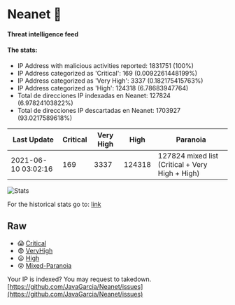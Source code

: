 # Neanet :hocho:
#### Threat intelligence feed
#### The stats:

- IP Address with malicious activities reported: 1831751 (100%)
- IP Address categorized as 'Critical':  169 (0.0092261448199%)
- IP Address categorized as 'Very High':  3337 (0.182175415763%)
- IP Address categorized as 'High':  124318 (6.78683947764)
- Total de direcciones IP indexadas en Neanet:  127824 (6.97824103822%)
- Total de direcciones IP descartadas en Neanet:  1703927 (93.0217589618%)

| Last Update | Critical | Very High | High | Paranoia |
| --- | --- | --- | --- | --- |
| 2021-06-10 03:02:16 | 169 | 3337 | 124318 | 127824 mixed list (Critical + Very High + High)|

![Stats](https://docs.google.com/spreadsheets/d/e/2PACX-1vSnaNMIXVabIpDJjufMlzH7poXnshF3mgd8Is1g9ytUEzVsP5my4Trn8f-xkoLLQ38xpL3HtmUexLo6/pubchart?oid=501124687&format=image)

For the historical stats go to: [link](/stats.csv)
## Raw
- :scream: [Critical](https://raw.githubusercontent.com/JavaGarcia/Neanet/master/blacklists/neanet_critical.txt)
- :fearful: [VeryHigh](https://raw.githubusercontent.com/JavaGarcia/Neanet/master/blacklists/neanet_veryHigh.txtt)
- :frowning: [High](https://raw.githubusercontent.com/JavaGarcia/Neanet/master/blacklists/neanet_high.txt)
- :dizzy_face: [Mixed-Paranoia](https://raw.githubusercontent.com/JavaGarcia/Neanet/master/blacklists/neanet_all.txt)


Your IP is indexed? You may request to takedown. [https://github.com/JavaGarcia/Neanet/issues](https://github.com/JavaGarcia/Neanet/issues)






















































































































































































































































































































































































































































































































































































































































































































































































































































































































































































































































































































































































































































































































































































































































































































































































































































































































































































































































































































































































































































































































































































































































































































































































































































































































































































































































































































































































































































































































































































































































































































































































































































































































































































































































































































































































































































































































































































































































































































































































































































































































































































































































































































































































































































































































































































































































































































































































































































































































































































































































































































































































































































































































































































































































































































































































































































































































































































































































































































































































































































































































































































































































































































































































































































































































































































































































































































































































































































































































































































































































































































